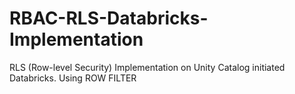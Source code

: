 # RBAC-RLS-Databricks-Implementation
RLS (Row-level Security) Implementation on Unity Catalog initiated Databricks. Using ROW FILTER
